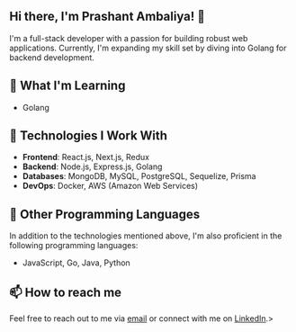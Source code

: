 ## Hi there, I'm Prashant Ambaliya! 👋
I'm a full-stack developer with a passion for building robust web applications. Currently, I'm expanding my skill set by diving into Golang for backend development.

## 🌱 What I'm Learning
- Golang

## 💼 Technologies I Work With
- **Frontend**: React.js, Next.js, Redux
- **Backend**: Node.js, Express.js, Golang
- **Databases**: MongoDB, MySQL, PostgreSQL, Sequelize, Prisma
- **DevOps**: Docker, AWS (Amazon Web Services)

## 🚀 Other Programming Languages
In addition to the technologies mentioned above, I'm also proficient in the following programming languages:
- JavaScript, Go, Java, Python

## 📫 How to reach me
Feel free to reach out to me via [email](mailto:prashantambaliya226@gmail.com@example.com) or connect with me on [LinkedIn](https://www.linkedin.com/in/prashant-a-889590228).>
